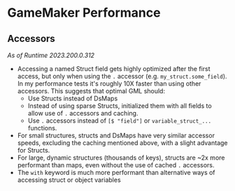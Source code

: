 # GameMaker Performance

## Accessors

*As of Runtime 2023.200.0.312*

- Accessing a named Struct field gets highly optimized after the first access, but only when using the `.` accessor (e.g. `my_struct.some_field`). In my performance tests it's roughly 10X faster than using other accessors. This suggests that optimal GML should:
  - Use Structs instead of DsMaps
  - Instead of using sparse Structs, initialized them with all fields to allow use of `.` accessors and caching.
  - Use `.` accessors instead of `[$ "field"]` or `variable_struct_...` functions.
- For small structures, structs and DsMaps have very similar accessor speeds, excluding the caching mentioned above, with a slight advantage for Structs.
- For large, dynamic structures (thousands of keys), structs are ~2x more performant than maps, even without the use of cached `.` accessors.
- The `with` keyword is much more performant than alternative ways of accessing struct or object variables